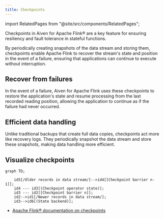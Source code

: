 ```yaml
---
title: Checkpoints
---
```


import RelatedPages from "@site/src/components/RelatedPages";

Checkpoints in Aiven for Apache Flink® are a key feature for ensuring resiliency and fault tolerance in stateful functions.

By periodically creating snapshots of the data stream and storing them, checkpoints
enable Apache Flink to recover the stream's state and position in the event of a failure,
ensuring that applications can continue to execute without interruption.

## Recover from failures

In the event of a failure, Aiven for Apache Flink uses these checkpoints
to restore the application's state and resume processing from the last
recorded reading position, allowing the application to continue as if
the failure had never occurred.

## Efficient data handling

Unlike traditional backups that create full data copies, checkpoints act more like
recovery logs. They periodically snapshot the data stream and store these snapshots,
making data handling more efficient.

## Visualize checkpoints

```mermaid
graph TD;

    id5[/Older records in data stream/]-->id4[[Checkpoint barrier n-1]];
    id4 --- id3[(Checkpoint operator state)];
    id3 --- id2[[Checkpoint barrier n]];
    id2-->id1[/Newer records in data stream/];
    id3-->id6[(State backend)];
```

<RelatedPages/>

- [Apache Flink® documentation on
checkpoints](https://nightlies.apache.org/flink/flink-docs-release-1.19/docs/ops/state/checkpoints/)
